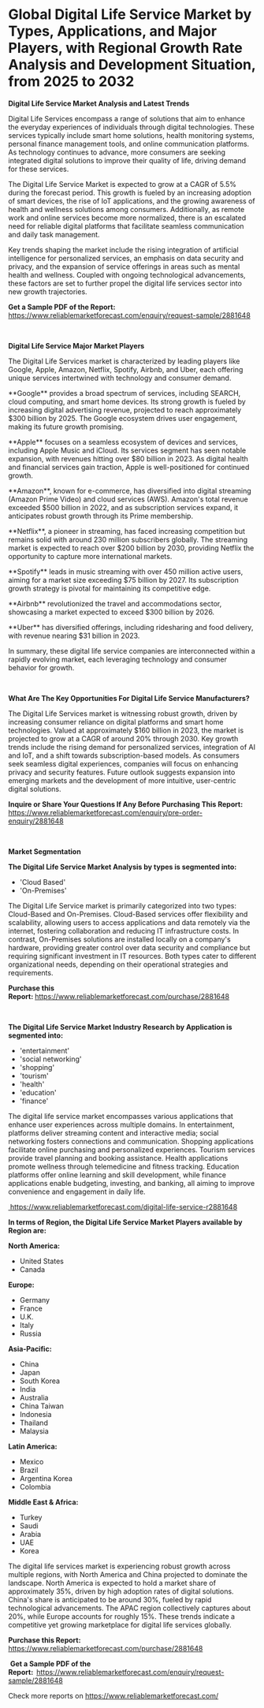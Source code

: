 <p><h1>Global Digital Life Service Market by Types, Applications, and Major Players, with Regional Growth Rate Analysis and Development Situation, from 2025 to 2032</h1></p><p><strong>Digital Life Service Market Analysis and Latest Trends</strong></p>
<p><p>Digital Life Services encompass a range of solutions that aim to enhance the everyday experiences of individuals through digital technologies. These services typically include smart home solutions, health monitoring systems, personal finance management tools, and online communication platforms. As technology continues to advance, more consumers are seeking integrated digital solutions to improve their quality of life, driving demand for these services.</p><p>The Digital Life Service Market is expected to grow at a CAGR of 5.5% during the forecast period. This growth is fueled by an increasing adoption of smart devices, the rise of IoT applications, and the growing awareness of health and wellness solutions among consumers. Additionally, as remote work and online services become more normalized, there is an escalated need for reliable digital platforms that facilitate seamless communication and daily task management.</p><p>Key trends shaping the market include the rising integration of artificial intelligence for personalized services, an emphasis on data security and privacy, and the expansion of service offerings in areas such as mental health and wellness. Coupled with ongoing technological advancements, these factors are set to further propel the digital life services sector into new growth trajectories.</p></p>
<p><strong>Get a Sample PDF of the Report:&nbsp;</strong> <a href="https://www.reliablemarketforecast.com/enquiry/request-sample/2881648?utm_campaign=2479&utm_medium=2&utm_source=Github&utm_content=ia&utm_term=12032025&utm_id=digital-life-service">https://www.reliablemarketforecast.com/enquiry/request-sample/2881648</a></p>
<p>&nbsp;</p>
<p><strong>Digital Life Service Major Market Players</strong></p>
<p><p>The Digital Life Services market is characterized by leading players like Google, Apple, Amazon, Netflix, Spotify, Airbnb, and Uber, each offering unique services intertwined with technology and consumer demand.</p><p>**Google** provides a broad spectrum of services, including SEARCH, cloud computing, and smart home devices. Its strong growth is fueled by increasing digital advertising revenue, projected to reach approximately $300 billion by 2025. The Google ecosystem drives user engagement, making its future growth promising.</p><p>**Apple** focuses on a seamless ecosystem of devices and services, including Apple Music and iCloud. Its services segment has seen notable expansion, with revenues hitting over $80 billion in 2023. As digital health and financial services gain traction, Apple is well-positioned for continued growth.</p><p>**Amazon**, known for e-commerce, has diversified into digital streaming (Amazon Prime Video) and cloud services (AWS). Amazon's total revenue exceeded $500 billion in 2022, and as subscription services expand, it anticipates robust growth through its Prime membership.</p><p>**Netflix**, a pioneer in streaming, has faced increasing competition but remains solid with around 230 million subscribers globally. The streaming market is expected to reach over $200 billion by 2030, providing Netflix the opportunity to capture more international markets.</p><p>**Spotify** leads in music streaming with over 450 million active users, aiming for a market size exceeding $75 billion by 2027. Its subscription growth strategy is pivotal for maintaining its competitive edge.</p><p>**Airbnb** revolutionized the travel and accommodations sector, showcasing a market expected to exceed $300 billion by 2026. </p><p>**Uber** has diversified offerings, including ridesharing and food delivery, with revenue nearing $31 billion in 2023. </p><p>In summary, these digital life service companies are interconnected within a rapidly evolving market, each leveraging technology and consumer behavior for growth.</p></p>
<p>&nbsp;</p>
<p><strong>What Are The Key Opportunities For Digital Life Service Manufacturers?</strong></p>
<p><p>The Digital Life Services market is witnessing robust growth, driven by increasing consumer reliance on digital platforms and smart home technologies. Valued at approximately $160 billion in 2023, the market is projected to grow at a CAGR of around 20% through 2030. Key growth trends include the rising demand for personalized services, integration of AI and IoT, and a shift towards subscription-based models. As consumers seek seamless digital experiences, companies will focus on enhancing privacy and security features. Future outlook suggests expansion into emerging markets and the development of more intuitive, user-centric digital solutions.</p></p>
<p><strong>Inquire or Share Your Questions If Any Before Purchasing This Report:</strong> <a href="https://www.reliablemarketforecast.com/enquiry/pre-order-enquiry/2881648?utm_campaign=2479&utm_medium=2&utm_source=Github&utm_content=ia&utm_term=12032025&utm_id=digital-life-service">https://www.reliablemarketforecast.com/enquiry/pre-order-enquiry/2881648</a></p>
<p>&nbsp;</p>
<p><strong>Market Segmentation</strong></p>
<p><strong>The Digital Life Service Market Analysis by types is segmented into:</strong></p>
<p><ul><li>'Cloud Based'</li><li>'On-Premises'</li></ul></p>
<p><p>The Digital Life Service market is primarily categorized into two types: Cloud-Based and On-Premises. Cloud-Based services offer flexibility and scalability, allowing users to access applications and data remotely via the internet, fostering collaboration and reducing IT infrastructure costs. In contrast, On-Premises solutions are installed locally on a company's hardware, providing greater control over data security and compliance but requiring significant investment in IT resources. Both types cater to different organizational needs, depending on their operational strategies and requirements.</p></p>
<p><strong>Purchase this Report:&nbsp;</strong><a href="https://www.reliablemarketforecast.com/purchase/2881648?utm_campaign=2479&utm_medium=2&utm_source=Github&utm_content=ia&utm_term=12032025&utm_id=digital-life-service">https://www.reliablemarketforecast.com/purchase/2881648</a></p>
<p>&nbsp;</p>
<p><strong>The Digital Life Service Market Industry Research by Application is segmented into:</strong></p>
<p><ul><li>'entertainment'</li><li>'social networking'</li><li>'shopping'</li><li>'tourism'</li><li>'health'</li><li>'education'</li><li>'finance'</li></ul></p>
<p><p>The digital life service market encompasses various applications that enhance user experiences across multiple domains. In entertainment, platforms deliver streaming content and interactive media; social networking fosters connections and communication. Shopping applications facilitate online purchasing and personalized experiences. Tourism services provide travel planning and booking assistance. Health applications promote wellness through telemedicine and fitness tracking. Education platforms offer online learning and skill development, while finance applications enable budgeting, investing, and banking, all aiming to improve convenience and engagement in daily life.</p></p>
<p><a href="https://www.reliablemarketforecast.com/digital-life-service-r2881648?utm_campaign=2479&utm_medium=2&utm_source=Github&utm_content=ia&utm_term=12032025&utm_id=digital-life-service">&nbsp;https://www.reliablemarketforecast.com/digital-life-service-r2881648</a></p>
<p><strong>In terms of Region, the Digital Life Service Market Players available by Region are:</strong></p>
<p>
    <p> <strong> North America: </strong>
        <ul>
            <li>United States</li>
            <li>Canada</li>
        </ul>
        </p> 
    <p> <strong> Europe: </strong>
        <ul>
            <li>Germany</li>
            <li>France</li>
            <li>U.K.</li>
            <li>Italy</li>
            <li>Russia</li>
        </ul>
        </p> 
    <p> <strong> Asia-Pacific: </strong>
        <ul>
            <li>China</li>
            <li>Japan</li>
            <li>South Korea</li>
            <li>India</li>
            <li>Australia</li>
            <li>China Taiwan</li>
            <li>Indonesia</li>
            <li>Thailand</li>
            <li>Malaysia</li>
        </ul>
        </p> 
    <p> <strong> Latin America: </strong>
        <ul>
            <li>Mexico</li>
            <li>Brazil</li>
            <li>Argentina Korea</li>
            <li>Colombia</li>
        </ul>
        </p> 
    <p> <strong> Middle East & Africa: </strong>
        <ul>
            <li>Turkey</li>
            <li>Saudi</li>
            <li>Arabia</li>
            <li>UAE</li>
            <li>Korea</li>
        </ul>
    </p>
    </p>
<p><p>The digital life services market is experiencing robust growth across multiple regions, with North America and China projected to dominate the landscape. North America is expected to hold a market share of approximately 35%, driven by high adoption rates of digital solutions. China's share is anticipated to be around 30%, fueled by rapid technological advancements. The APAC region collectively captures about 20%, while Europe accounts for roughly 15%. These trends indicate a competitive yet growing marketplace for digital life services globally.</p></p>
<p><strong>Purchase this Report: </strong><a href="https://www.reliablemarketforecast.com/purchase/2881648?utm_campaign=2479&utm_medium=2&utm_source=Github&utm_content=ia&utm_term=12032025&utm_id=digital-life-service">https://www.reliablemarketforecast.com/purchase/2881648</a></p>
<p>&nbsp;<strong>Get a Sample PDF of the Report:&nbsp;&nbsp;</strong><a href="https://www.reliablemarketforecast.com/enquiry/request-sample/2881648?utm_campaign=2479&utm_medium=2&utm_source=Github&utm_content=ia&utm_term=12032025&utm_id=digital-life-service">https://www.reliablemarketforecast.com/enquiry/request-sample/2881648</a></p>
<p><strong></strong></p>
<p>Check more reports on <a href="https://www.reliablemarketforecast.com/?utm_campaign=2479&utm_medium=2&utm_source=Github&utm_content=ia&utm_term=12032025&utm_id=digital-life-service">https://www.reliablemarketforecast.com/</a></p>